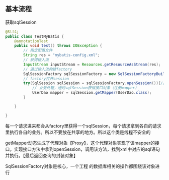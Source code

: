 ## 基本流程

获取sqlSession
```java
@Slf4j
public class TestMyBatis {
    @annotationTest
    public void test() throws IOException {
        // 指定配置文件
        String res = "mybatis-config.xml";
        // 获得输入流
        InputStream inputStream = Resources.getResourceAsStream(res);
        // 通过输入流构建factory
        SqlSessionFactory sqlSessionFactory = new SqlSessionFactoryBuilder().build(inputStream);
        // factory打开session
        try(SqlSession sqlSession = sqlSessionFactory.openSession()){// 实现了closeable
            // 业务处理，通过sqlSession获得接口对象（注册mapper）
            UserDao mapper = sqlSession.getMapper(UserDao.class);
        }

    }

}

```
   每一个请求进来都会从factory里获得一个sqlSession，每个请求拿到各自的请求里执行各自的业务。所以不要放在共享的地方。所以这个类是线程不安全的
   
getMapper动态生成了代理对象【Proxy】，这个代理对象实现了该mapper的接口。实现接口方法中拿到openSession，调用该方法，找到xml中对应的sql语句并执行。【最后返回查询的封装对象】

SqlSessionFactory对象是核心，一个工程 的数据库相关的操作都围绕该对象进行